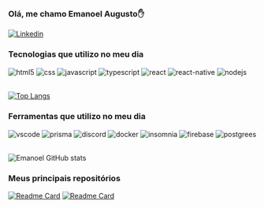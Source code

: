 ### Olá, me chamo Emanoel Augusto✋

[![Linkedin](https://img.shields.io/badge/LinkedIn-0077B5?style=for-the-badge&logo=linkedin&logoColor=white)](https://www.linkedin.com/in/emanoel-augusto-515915233)

### Tecnologias que utilizo no meu dia
<div style='display: inline_block, marginTop: -20'>
  <img align='center' alt='html5' src='https://img.shields.io/badge/HTML5-E34F26?style=for-the-badge&logo=html5&logoColor=white'/>
  <img align='center' alt='css' src='https://img.shields.io/badge/CSS-239120?&style=for-the-badge&logo=css3&logoColor=white'/>
  <img align='center' alt='javascript' src='https://img.shields.io/badge/JavaScript-F7DF1E?style=for-the-badge&logo=javascript&logoColor=black'/>
  <img align='center' alt='typescript' src='https://img.shields.io/badge/TypeScript-007ACC?style=for-the-badge&logo=typescript&logoColor=white'/>
  <img align='center' alt='react' src='https://img.shields.io/badge/React-20232A?style=for-the-badge&logo=react&logoColor=61DAFB'/>
  <img align='center' alt='react-native' src='https://img.shields.io/badge/React_Native-20232A?style=for-the-badge&logo=react&logoColor=61DAFB'/>
  <img align='center' alt='nodejs' src='https://img.shields.io/badge/Node.js-43853D?style=for-the-badge&logo=node.js&logoColor=white'/>
</div><br/>

[![Top Langs](https://github-readme-stats.vercel.app/api/top-langs/?username=emanoeledevapps&layout=compact)](https://github.com/anuraghazra/github-readme-stats)

### Ferramentas que utilizo no meu dia
<div style='display: inline_block, marginTop: -20'>
  <img align='center' alt='vscode' src='https://img.shields.io/badge/Visual_Studio_Code-0078D4?style=for-the-badge&logo=visual%20studio%20code&logoColor=white'/>
  <img align='center' alt='prisma' src='https://img.shields.io/badge/Prisma-3982CE?style=for-the-badge&logo=Prisma&logoColor=white'/>
  <img align='center' alt='discord' src='https://img.shields.io/badge/Discord-7289DA?style=for-the-badge&logo=discord&logoColor=white'/>
  <img align='center' alt='docker' src='https://img.shields.io/badge/docker-%230db7ed.svg?style=for-the-badge&logo=docker&logoColor=white'/>
  <img align='center' alt='insomnia' src='https://img.shields.io/badge/Insomnia-black?style=for-the-badge&logo=insomnia&logoColor=5849BE'/>
  <img align='center' alt='firebase' src='https://img.shields.io/badge/Firebase-039BE5?style=for-the-badge&logo=Firebase&logoColor=white'/>
  <img align='center' alt='postgrees' src='https://img.shields.io/badge/postgres-%23316192.svg?style=for-the-badge&logo=postgresql&logoColor=white'/>
</div><br/>

![Emanoel GitHub stats](https://github-readme-stats.vercel.app/api?username=emanoeledevapps&show_icons=true&theme=dracula)

### Meus principais repositórios

[![Readme Card](https://github-readme-stats.vercel.app/api/pin/?username=emanoeledevapps&repo=scoresbrasil)](https://github.com/emanoeledevapps/scoresbrasil)
[![Readme Card](https://github-readme-stats.vercel.app/api/pin/?username=emanoeledevapps&repo=decodetext)](https://github.com/emanoeledevapps/decodeText)
